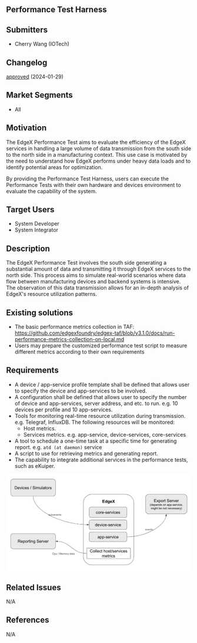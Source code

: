## Performance Test Harness

## Submitters
- Cherry Wang (IOTech)

## Changelog
[approved](https://github.com/edgexfoundry/edgex-docs/pull/1318) (2024-01-29)

## Market Segments
- All

## Motivation
The EdgeX Performance Test aims to evaluate the efficiency of the EdgeX services in handling a large volume of data transmission from the south side to the north side in a manufacturing context. This use case is motivated by the need to understand how EdgeX performs under heavy data loads and to identify potential areas for optimization.

By providing the Performance Test Harness, users can execute the Performance Tests with their own hardware and devices environment to evaluate the capability of the system.

## Target Users
- System Developer
- System Integrator

## Description
The EdgeX Performance Test involves the south side generating a substantial amount of data and transmitting it through EdgeX services to the north side. This process aims to simulate real-world scenarios where data flow between manufacturing devices and backend systems is intensive. The observation of this data transmission allows for an in-depth analysis of EdgeX's resource utilization patterns.

## Existing solutions
- The basic performance metrics collection in TAF: https://github.com/edgexfoundry/edgex-taf/blob/v3.1.0/docs/run-performance-metrics-collection-on-local.md
- Users may prepare the customized performance test script to measure different metrics according to their own requirements

## Requirements
- A device / app-service profile template shall be defined that allows user to specify the device and app-services to be involved.
- A configuration shall be defined that allows user to specify the number of device and app-services, server address, and etc. to run. e.g. 10 devices per profile and 10 app-services.
- Tools for monitoring real-time resource utilization during transmission. e.g. Telegraf, InfluxDB. The following resources will be monitored:
    - Host metrics.
    - Services metrics. e.g. app-service, device-services, core-services
- A tool to schedule a one-time task at a specific time for generating report. e.g. `atd (at daemon)` service
- A script to use for retrieving metrics and generating report.
- The capability to integrate additional services in the performance tests, such as eKuiper.

![Performance Test Infra](performance-test.png)

## Related Issues
N/A

## References
N/A
